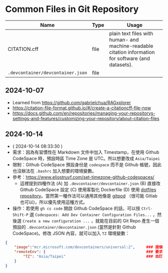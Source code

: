 # Common Files in Git Repository

| Name | Type | Usage |
|------|------|-------|
| CITATION.cff | file | plain text files with human- and machine-readable citation information for software (and datasets). |
| `.devcontainer/devcontainer.json` | file | 

## 2024-10-07

- Learned from https://github.com/gabrielchua/RAGxplorer
- https://citation-file-format.github.io/#/create-a-citationcff-file-now
- https://docs.github.com/en/repositories/managing-your-repositorys-settings-and-features/customizing-your-repository/about-citation-files

## 2024-10-14

- ( 2024-10-14 08:33:30 )
- 需求：因為有習慣性在 Markdown 文件中加入 Timestamp，在使用 Github CodeSpace 時，預設時區 Time Zone 是 UTC。所以想要改成 `Asia/Taipei`
- 限制：Github CodeSpace 預設身份是 `codespace` 而不是 Github 帳號，因此也沒辦法在 `.bashrc` 加入想要的環境變數。
- 參考：https://www.eliostruyf.com/set-timezone-github-codespaces/
    - 這裡提到四種作法 (A) 加 `.devcontainer/devcontainer.json` (B) 直接改 Github CodeSpace 設定 (C) 使用客製化 Dockerfile (D) 使用  [dotfiles repository](https://docs.github.com/en/codespaces/setting-your-user-preferences/personalizing-github-codespaces-for-your-account#dotfiles)。當然第一種作法可以通用其他像是 [gitpod](https://gitpod.io/) （很可能 Gitlab 也可以)，所以優先使用這種方式。
- 操作：若使用 `gh cs code` 開啟 Github CodeSpace 的話，可以按 `Ctrl-Shift-P` 選 `Codespaces: Add Dev Container Configuration Files...` ，然後選 `Create a new configuration ...` ，就能在目前的 Git Repo 產生一個預設的 `.devcontainer/devcontainer.json` (當然是針對 Github CodeSpace)。修改 JSON 內容，就可以加入 `TZ` 環境變數：
```json
{
    "image":"mcr.microsoft.com/devcontainers/universal:2",     ### 這個是預設的 CodeSpace Container Image
    "remoteEnv": {                                             ### 要求遠端環境應該要加入以下環境變數 Env
        "TZ": "Asia/Taipei"                                    ### 自訂 TZ 環境變數
    }
}
```